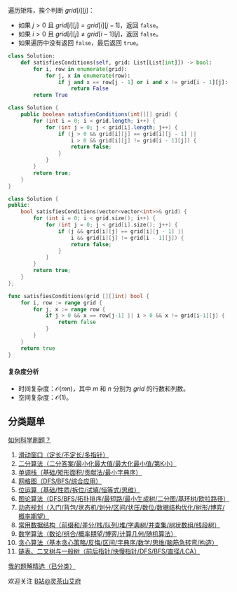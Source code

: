遍历矩阵，挨个判断 $\textit{grid}[i][j]$：

- 如果 $j>0$ 且 $\textit{grid}[i][j]=\textit{grid}[i][j-1]$，返回 $\texttt{false}$。
- 如果 $i>0$ 且 $\textit{grid}[i][j]\ne\textit{grid}[i-1][j]$，返回 $\texttt{false}$。
- 如果遍历中没有返回 $\texttt{false}$，最后返回 $\texttt{true}$。

```py [sol-Python3]
class Solution:
    def satisfiesConditions(self, grid: List[List[int]]) -> bool:
        for i, row in enumerate(grid):
            for j, x in enumerate(row):
                if j and x == row[j - 1] or i and x != grid[i - 1][j]:
                    return False
        return True
```

```java [sol-Java]
class Solution {
    public boolean satisfiesConditions(int[][] grid) {
        for (int i = 0; i < grid.length; i++) {
            for (int j = 0; j < grid[i].length; j++) {
                if (j > 0 && grid[i][j] == grid[i][j - 1] ||
                    i > 0 && grid[i][j] != grid[i - 1][j]) {
                    return false;
                }
            }
        }
        return true;
    }
}
```

```cpp [sol-C++]
class Solution {
public:
    bool satisfiesConditions(vector<vector<int>>& grid) {
        for (int i = 0; i < grid.size(); i++) {
            for (int j = 0; j < grid[i].size(); j++) {
                if (j && grid[i][j] == grid[i][j - 1] ||
                    i && grid[i][j] != grid[i - 1][j]) {
                    return false;
                }
            }
        }
        return true;
    }
};
```

```go [sol-Go]
func satisfiesConditions(grid [][]int) bool {
	for i, row := range grid {
		for j, x := range row {
			if j > 0 && x == row[j-1] || i > 0 && x != grid[i-1][j] {
				return false
			}
		}
	}
	return true
}
```

#### 复杂度分析

- 时间复杂度：$\mathcal{O}(mn)$，其中 $m$ 和 $n$ 分别为 $\textit{grid}$ 的行数和列数。
- 空间复杂度：$\mathcal{O}(1)$。

## 分类题单

[如何科学刷题？](https://leetcode.cn/circle/discuss/RvFUtj/)

1. [滑动窗口（定长/不定长/多指针）](https://leetcode.cn/circle/discuss/0viNMK/)
2. [二分算法（二分答案/最小化最大值/最大化最小值/第K小）](https://leetcode.cn/circle/discuss/SqopEo/)
3. [单调栈（基础/矩形面积/贡献法/最小字典序）](https://leetcode.cn/circle/discuss/9oZFK9/)
4. [网格图（DFS/BFS/综合应用）](https://leetcode.cn/circle/discuss/YiXPXW/)
5. [位运算（基础/性质/拆位/试填/恒等式/思维）](https://leetcode.cn/circle/discuss/dHn9Vk/)
6. [图论算法（DFS/BFS/拓扑排序/最短路/最小生成树/二分图/基环树/欧拉路径）](https://leetcode.cn/circle/discuss/01LUak/)
7. [动态规划（入门/背包/状态机/划分/区间/状压/数位/数据结构优化/树形/博弈/概率期望）](https://leetcode.cn/circle/discuss/tXLS3i/)
8. [常用数据结构（前缀和/差分/栈/队列/堆/字典树/并查集/树状数组/线段树）](https://leetcode.cn/circle/discuss/mOr1u6/)
9. [数学算法（数论/组合/概率期望/博弈/计算几何/随机算法）](https://leetcode.cn/circle/discuss/IYT3ss/)
10. [贪心算法（基本贪心策略/反悔/区间/字典序/数学/思维/脑筋急转弯/构造）](https://leetcode.cn/circle/discuss/g6KTKL/)
11. [链表、二叉树与一般树（前后指针/快慢指针/DFS/BFS/直径/LCA）](https://leetcode.cn/circle/discuss/K0n2gO/)

[我的题解精选（已分类）](https://github.com/EndlessCheng/codeforces-go/blob/master/leetcode/SOLUTIONS.md)

欢迎关注 [B站@灵茶山艾府](https://space.bilibili.com/206214)
